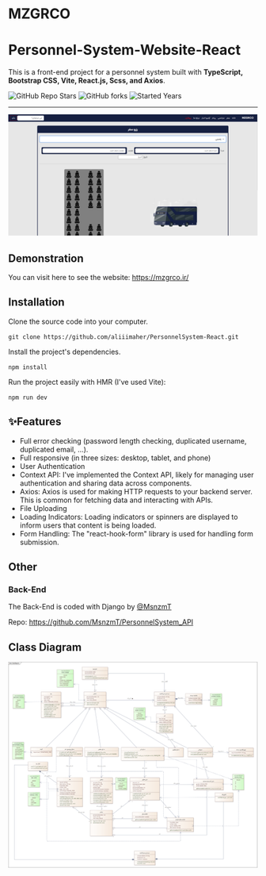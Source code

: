 <p align="center">
  <h1>
   MZGRCO
  </h1> 
</p>


# Personnel-System-Website-React
This is a front-end project for a personnel system built with **TypeScript, Bootstrap CSS, Vite, React.js, Scss, and Axios**. 

![GitHub Repo Stars](https://img.shields.io/github/stars/aliiimaher/PersonnelSystem-React?label=Stars)
![GitHub forks](https://img.shields.io/github/forks/aliiimaher/PersonnelSystem-React?label=Forks)
![Started Years](https://img.shields.io/badge/Since-2023-purple?style=flat)

<hr />

![png2](./docMe/resbus.png)


## Demonstration
You can visit here to see the website: https://mzgrco.ir/

## Installation
Clone the source code into your computer.

```
git clone https://github.com/aliiimaher/PersonnelSystem-React.git
```
Install the project's dependencies.
```
npm install
```
Run the project easily with HMR (I've used Vite):
```
npm run dev
```

## ✨Features
- Full error checking (password length checking, duplicated username, duplicated email, ...).
- Full responsive (in three sizes: desktop, tablet, and phone)
- User Authentication
- Context API: I've implemented the Context API, likely for managing user authentication and sharing data across components.
- Axios: Axios is used for making HTTP requests to your backend server. This is common for fetching data and interacting with APIs.
- File Uploading
- Loading Indicators: Loading indicators or spinners are displayed to inform users that content is being loaded.
- Form Handling: The "react-hook-form" library is used for handling form submission.

## Other
### Back-End
The Back-End is coded with Django by [@MsnzmT](https://github.com/MsnzmT)

Repo: https://github.com/MsnzmT/PersonnelSystem_API 
## Class Diagram
![png1](./docMe/classDia.png)
